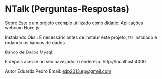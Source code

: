NTalk (Perguntas-Respostas)
============================

Sobre
Este é um projeto exemplo utilizado como didátic: Aplicações webcom Node.js.

Instalando
Obs.: É necessário antes de instalar este projeto, ter instalado e rodando os bancos de dados.

Banco de Dados
Mysql.

E depois acesse no seu navegador o endereço: http://localhost:4000

Autor
Eduardo Pedro Email: edp2013.ep@gmail.com 

